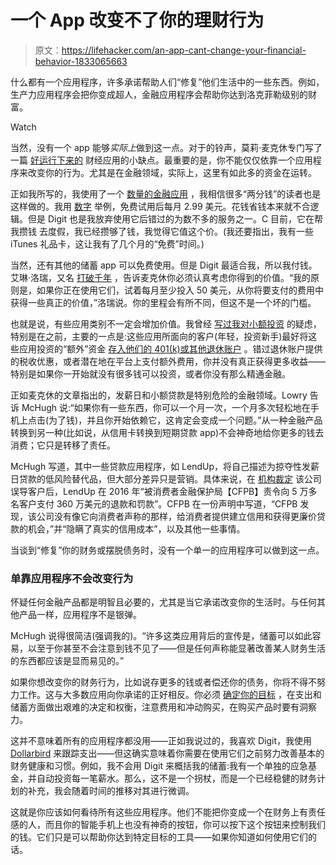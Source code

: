 # 一个 App 改变不了你的理财行为

> 原文：<https://lifehacker.com/an-app-cant-change-your-financial-behavior-1833065663>

什么都有一个应用程序，许多承诺帮助人们“修复”他们生活中的一些东西。例如，生产力应用程序会把你变成超人，金融应用程序会帮助你达到洛克菲勒级别的财富。

Watch

当然，没有一个 app 能够*实际上*做到这一点。对于的铃声，莫莉·麦克休专门写了一篇 [好运行下来的](https://www.theringer.com/tech/2019/3/1/18244979/millennial-finances-money-apps-digit-fintech-investing) 财经应用的小缺点。最重要的是，你不能仅仅依靠一个应用程序来改变你的行为。尤其是在金融领域，实际上，这里有如此多的资金在运转。

正如我所写的，我使用了一个 [数量的金融应用](https://twocents.lifehacker.com/the-money-apps-a-personal-finance-writer-swears-by-1823696312) ，我相信很多“两分钱”的读者也是这样做的。我用 [数字](https://twocents.lifehacker.com/how-to-leave-digit-for-a-savings-app-that-doesnt-charge-1794235235) 举例，免费试用后每月 2.99 美元。花钱省钱本来就不合逻辑。但是 Digit 也是我放弃使用它后错过的为数不多的服务之一。C 目前，它在帮我攒钱 去度假，我已经攒够了钱，我觉得它值这个价。(我还要指出，我有一些 iTunes 礼品卡，这让我有了几个月的“免费”时间。)

当然，还有其他的储蓄 app 可以免费使用。但是 Digit 最适合我，所以我付钱。艾琳·洛瑞，又名 [打破千年](https://brokemillennial.com/) ，告诉麦克休你必须认真考虑你得到的价值。“我的原则是，如果你正在使用它们，试着每月至少投入 50 美元，从你将要支付的费用中获得一些真正的价值，”洛瑞说。你的里程会有所不同，但这不是一个坏的门槛。

也就是说，有些应用类别不一定会增加价值。我曾经 [写过我对小额投资](https://lifehacker.com/does-microinvesting-add-up-1821911322) 的疑虑，特别是在之前，主要的一点是:这些应用所面向的客户(年轻，投资新手)最好将这些应用投资的“额外”资金 [存入他们的 401(k)或其他退休账户](https://twocents.lifehacker.com/401-k-s-arent-bullshit-1823625315) 。错过退休账户提供的税收优惠，或者潜在地在平台上支付额外费用，你并没有真正获得更多收益——特别是如果你一开始就没有很多钱可以投资，或者你没有那么精通金融。

正如麦克休的文章指出的，发薪日和小额贷款是特别危险的金融领域。Lowry 告诉 McHugh 说:“如果你有一些东西，你可以一个月一次，一个月多次轻松地在手机上点击(为了钱)，并且你开始依赖它，这肯定会变成一个问题。”从一种金融产品转换到另一种(比如说，从信用卡转换到短期贷款 app)不会神奇地给你更多的钱去消费；它只是转移了责任。

McHugh 写道，其中一些贷款应用程序，如 LendUp，将自己描述为掠夺性发薪日贷款的低风险替代品，但大部分差异只是营销。具体来说，在 [机构裁定](https://www.consumerfinance.gov/about-us/newsroom/lendup-enforcement-action/) 该公司误导客户后，LendUp 在 2016 年“被消费者金融保护局【CFPB】责令向 5 万多名客户支付 360 万美元的退款和罚款”。CFPB 在一份声明中写道，“CFPB 发现，该公司没有像它向消费者声称的那样，给消费者提供建立信用和获得更廉价贷款的机会，”并“隐瞒了真实的信用成本”，以及其他一些事情。

当谈到“修复”你的财务或摆脱债务时，没有一个单一的应用程序可以做到这一点。

### 单靠应用程序不会改变行为

怀疑任何金融产品都是明智且必要的，尤其是当它承诺改变你的生活时。与任何其他产品一样，应用程序不是银弹。

McHugh 说得很简洁(强调我的)。“许多这类应用背后的宣传是，储蓄可以如此容易，以至于你甚至不会注意到钱不见了——但是任何声称能显著改善某人财务生活的东西都应该是显而易见的。”

如果你想改变你的财务行为，比如说存更多的钱或者偿还你的债务，你将不得不努力工作。这与大多数应用向你承诺的正好相反。你必须 [确定你的目标](https://twocents.lifehacker.com/how-to-balance-your-short-and-long-term-financial-goal-1830853590) ，在支出和储蓄方面做出艰难的决定和权衡，注意费用和冲动购买，在购买产品时要有洞察力。

这并不意味着所有的应用程序都没用——正如我说过的，我喜欢 Digit，我使用 [Dollarbird](https://twocents.lifehacker.com/use-dollarbird-for-easy-hands-on-budgeting-1830944057) 来跟踪支出——但这确实意味着你需要在使用它们之前努力改善基本的财务健康和习惯。例如，我不会用 Digit 来概括我的储蓄:我有一个单独的应急基金，并自动投资每一笔薪水。那么，这不是一个拐杖，而是一个已经稳健的财务计划的补充，我会随着时间的推移对其进行微调。

这就是你应该如何看待所有这些应用程序。他们不能把你变成一个在财务上有责任感的人，而且你的智能手机上也没有神奇的按钮，你可以按下这个按钮来控制我们的钱。它们只是可以帮助你达到特定目标的工具——如果你知道如何使用它们的话。